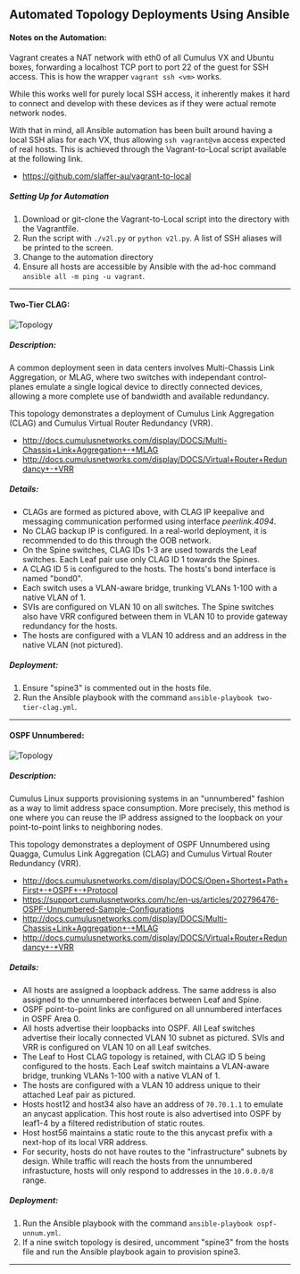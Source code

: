 ## Automated Topology Deployments Using Ansible

#### Notes on the Automation:
Vagrant creates a NAT network with eth0 of all Cumulus VX and Ubuntu boxes, forwarding a localhost TCP port to port 22 of the guest for SSH access. This is how the wrapper ```vagrant ssh <vm>``` works.

While this works well for purely local SSH access, it inherently makes it hard to connect and develop with these devices as if they were actual remote network nodes.

With that in mind, all Ansible automation has been built around having a local SSH alias for each VX, thus allowing ```ssh vagrant@vm``` access expected of real hosts. This is achieved through the Vagrant-to-Local script available at the following link.

* https://github.com/slaffer-au/vagrant-to-local

##### Setting Up for Automation
1. Download or git-clone the Vagrant-to-Local script into the directory with the Vagrantfile.
2. Run the script with ```./v2l.py``` or ```python v2l.py```. A list of SSH aliases will be printed to the screen.
3. Change to the automation directory
4. Ensure all hosts are accessible by Ansible with the ad-hoc command ```ansible all -m ping -u vagrant```.


---


#### Two-Tier CLAG:
![Topology](https://github.com/slaffer-au/vx_vagrant_one_stop_demo/blob/master/Topology/two-tier-clag-topology.png)

##### Description:
A common deployment seen in data centers involves Multi-Chassis Link Aggregation, or MLAG, where two switches with independant control-planes emulate a single logical device to directly connected devices, allowing a more complete use of bandwidth and available redundancy.

This topology demonstrates a deployment of Cumulus Link Aggregation (CLAG) and Cumulus Virtual Router Redundancy (VRR).
  * http://docs.cumulusnetworks.com/display/DOCS/Multi-Chassis+Link+Aggregation+-+MLAG
  * http://docs.cumulusnetworks.com/display/DOCS/Virtual+Router+Redundancy+-+VRR

##### Details:
  * CLAGs are formed as pictured above, with CLAG IP keepalive and messaging communication performed using interface _peerlink.4094_.
  * No CLAG backup IP is configured. In a real-world deployment, it is recommended to do this through the OOB network.
  * On the Spine switches, CLAG IDs 1-3 are used towards the Leaf switches. Each Leaf pair use only CLAG ID 1 towards the Spines.
  * A CLAG ID 5 is configured to the hosts. The hosts's bond interface is named "bond0".
  * Each switch uses a VLAN-aware bridge, trunking VLANs 1-100 with a native VLAN of 1.
  * SVIs are configured on VLAN 10 on all switches. The Spine switches also have VRR configured between them in VLAN 10 to provide gateway redundancy for the hosts.
  * The hosts are configured with a VLAN 10 address and an address in the native VLAN (not pictured).
  
##### Deployment:
1. Ensure "spine3" is commented out in the hosts file.
2. Run the Ansible playbook with the command ```ansible-playbook two-tier-clag.yml```.

---  

#### OSPF Unnumbered:
![Topology](https://github.com/slaffer-au/vx_vagrant_one_stop_demo/blob/master/Topology/ospf-unnum-topology-9s.png)

##### Description:
Cumulus Linux supports provisioning systems in an "unnumbered" fashion as a way to limit address space consumption. More precisely, this method is one where you can reuse the IP address assigned to the loopback on your point-to-point links to neighboring nodes.

This topology demonstrates a deployment of OSPF Unnumbered using Quagga, Cumulus Link Aggregation (CLAG) and Cumulus Virtual Router Redundancy (VRR).
  * http://docs.cumulusnetworks.com/display/DOCS/Open+Shortest+Path+First+-+OSPF+-+Protocol
  * https://support.cumulusnetworks.com/hc/en-us/articles/202796476-OSPF-Unnumbered-Sample-Configurations
  * http://docs.cumulusnetworks.com/display/DOCS/Multi-Chassis+Link+Aggregation+-+MLAG
  * http://docs.cumulusnetworks.com/display/DOCS/Virtual+Router+Redundancy+-+VRR

##### Details:
  * All hosts are assigned a loopback address. The same address is also assigned to the unnumbered interfaces between Leaf and Spine.
  * OSPF point-to-point links are configured on all unnumbered interfaces in OSPF Area 0.
  * All hosts advertise their loopbacks into OSPF. All Leaf switches advertise their locally connected VLAN 10 subnet as pictured. SVIs and VRR is configured on VLAN 10 on all Leaf switches.
  * The Leaf to Host CLAG topology is retained, with CLAG ID 5 being configured to the hosts. Each Leaf switch maintains a VLAN-aware bridge, trunking VLANs 1-100 with a native VLAN of 1.
  * The hosts are configured with a VLAN 10 address unique to their attached Leaf pair as pictured.
  * Hosts host12 and host34 also have an address of `70.70.1.1` to emulate an anycast application. This host route is also advertised into OSPF by leaf1-4 by a filtered redistribution of static routes. 
  * Host host56 maintains a static route to the this anycast prefix with a next-hop of its local VRR address. 
  * For security, hosts do not have routes to the "infrastructure" subnets by design. While traffic will reach the hosts from the unnumbered infrastucture, hosts will only respond to addresses in the ```10.0.0.0/8``` range.
  
##### Deployment:
1. Run the Ansible playbook with the command ```ansible-playbook ospf-unnum.yml```.
2. If a nine switch topology is desired, uncomment "spine3" from the hosts file and run the Ansible playbook again to provision spine3.

---  
